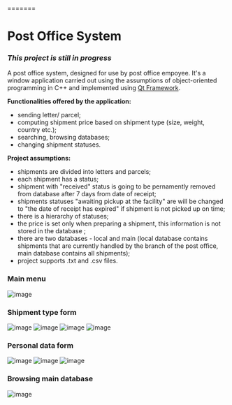 
=======
# Post Office System
### *This project is still in progress*

A post office system, designed for use by post office empoyee. It's a window application carried out using the assumptions of object-oriented programming in C++ and implemented using [Qt Framework](https://github.com/qt). 

**Functionalities offered by the application:**
- sending letter/ parcel;
- computing shipment price based on shipment type (size, weight, country etc.);
- searching, browsing databases;
- changing shipment statuses.

**Project assumptions:**
- shipments are divided into letters and parcels;
- each shipment has a status;
- shipment with "received" status is going to be pernamently removed from database after 7 days from date of receipt;
- shipments statuses "awaiting pickup at the facility" are will be changed to "the date of receipt has expired" if shipment is not picked up on time;
- there is a hierarchy of statuses;
- the price is set only when preparing a shipment, this information is not stored in the database ;
- there are two databases - local and main (local database contains shipments that are currently handled by the branch of the post office, main database contains all shipments);
- project supports .txt and .csv files.


### Main menu
![image](https://user-images.githubusercontent.com/56382779/117596677-24e7de00-b144-11eb-96fe-21c530c4876f.png)


### Shipment type form

![image](https://user-images.githubusercontent.com/56382779/117596792-6ed0c400-b144-11eb-86e2-7b8f1f07334e.png)
![image](https://user-images.githubusercontent.com/56382779/117596943-cbcc7a00-b144-11eb-81d9-c287dd66b2b4.png)
![image](https://user-images.githubusercontent.com/56382779/117596927-c2431200-b144-11eb-9be3-b00ebd27d7c4.png)
![image](https://user-images.githubusercontent.com/56382779/117596903-b5262300-b144-11eb-8ae7-15d2907f6afb.png)


### Personal data form
![image](https://user-images.githubusercontent.com/56382779/117597221-6e84f880-b145-11eb-9c23-2dd58df83bec.png)
![image](https://user-images.githubusercontent.com/56382779/117597208-69c04480-b145-11eb-9418-4f837946987d.png)
![image](https://user-images.githubusercontent.com/56382779/117597362-b572ee00-b145-11eb-942b-39b93146ebc4.png)


### Browsing main database
![image](https://user-images.githubusercontent.com/56382779/117597383-c02d8300-b145-11eb-9697-231cdec51708.png)

